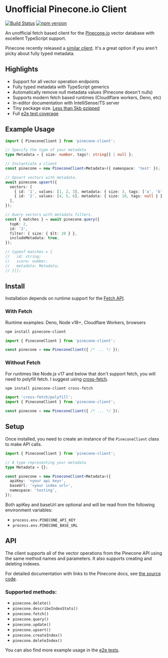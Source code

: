 # Unofficial Pinecone.io Client

[![Build Status](https://github.com/rileytomasek/pinecone-client/actions/workflows/main.yml/badge.svg)](https://github.com/rileytomasek/pinecone-client/actions/workflows/main.yml) [![npm version](https://img.shields.io/npm/v/pinecone-client.svg?color=0c0)](https://www.npmjs.com/package/pinecone-client)

An unofficial fetch based client for the [Pinecone.io](https://www.pinecone.io/) vector database with excellent TypeScript support.

Pinecone recently released a [similar client](https://github.com/pinecone-io/pinecone-ts-client). It's a great option if you aren't picky about fully typed metadata.

## Highlights

- Support for all vector operation endpoints
- Fully typed metadata with TypeScript generics
- Automatically remove null metadata values (Pinecone doesn't nulls)
- Supports modern fetch based runtimes (Cloudlflare workers, Deno, etc)
- In-editor documentation with IntelliSense/TS server
- Tiny package size. [Less than 5kb gzipped](https://bundlephobia.com/package/pinecone-client)
- Full [e2e test coverage](/test)

## Example Usage

```ts
import { PineconeClient } from 'pinecone-client';

// Specify the type of your metadata
type Metadata = { size: number, tags?: string[] | null };

// Instantiate a client
const pinecone = new PineconeClient<Metadata>({ namespace: 'test' });

// Upsert vectors with metadata.
await pinecone.upsert({
  vectors: [
    { id: '1', values: [1, 2, 3], metadata: { size: 3, tags: ['a', 'b', 'c'] } },
    { id: '2', values: [4, 5, 6], metadata: { size: 10, tags: null } },
  ],
});

// Query vectors with metadata filters.
const { matches } = await pinecone.query({
  topK: 2,
  id: '2',
  filter: { size: { $lt: 20 } },
  includeMetadata: true,
});

// typeof matches = {
//   id: string;
//   score: number;
//   metadata: Metadata;
// }[];
```

## Install

Installation depends on runtime support for the [Fetch API](https://developer.mozilla.org/en-US/docs/Web/API/Fetch_API).

### With Fetch

Runtime examples: Deno, Node v18+, Cloudflare Workers, browsers

```sh
npm install pinecone-client
```

```ts
import { PineconeClient } from 'pinecone-client';

const pinecone = new PineconeClient({ /* ... */ });
```

### Without Fetch

For runtimes like Node.js v17 and below that don't support fetch, you will need to polyfill fetch. I suggest using [cross-fetch](https://github.com/lquixada/cross-fetch).

```sh
npm install pinecone-client cross-fetch
```

```ts
import 'cross-fetch/polyfill';
import { PineconeClient } from 'pinecone-client';

const pinecone = new PineconeClient({ /* ... */ });
```

## Setup

Once installed, you need to create an instance of the `PineconeClient` class to make API calls.

```ts
import { PineconeClient } from 'pinecone-client';

// A type representing your metadata
type Metadata = {};

const pinecone = new PineconeClient<Metadata>({
  apiKey: '<your api key>',
  baseUrl: '<your index url>',
  namespace: 'testing',
});
```

Both apiKey and baseUrl are optional and will be read from the following environment variables:
- `process.env.PINECONE_API_KEY`
- `process.env.PINECONE_BASE_URL`

## API

The client supports all of the vector operations from the Pinecone API using the same method names and parameters. It also supports creating and deleting indexes.

For detailed documentation with links to the Pinecone docs, see [the source code](/src/pinecone-client.ts).

### Supported methods:

- `pinecone.delete()`
- `pinecone.describeIndexStats()`
- `pinecone.fetch()`
- `pinecone.query()`
- `pinecone.update()`
- `pinecone.upsert()`
- `pinecone.createIndex()`
- `pinecone.deleteIndex()`

You can also find more example usage in the [e2e tests](/test/e2e-tests.ts).
